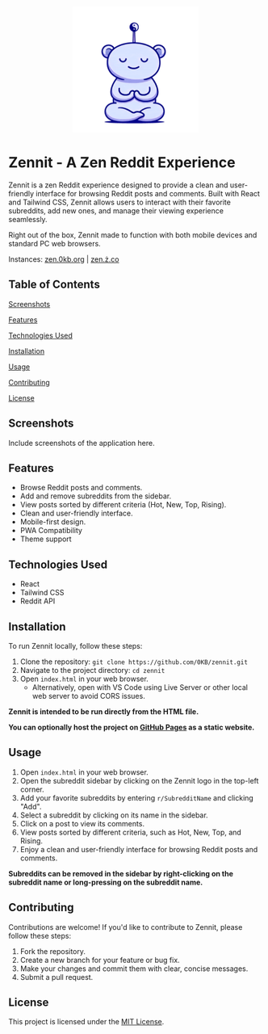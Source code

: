 <p align="center"><img src="assets\favicon\favicon.svg" height="250" width="250"/></p>

# Zennit - A Zen Reddit Experience

Zennit is a zen Reddit experience designed to provide a clean and user-friendly interface for browsing Reddit posts and comments. Built with React and Tailwind CSS, Zennit allows users to interact with their favorite subreddits, add new ones, and manage their viewing experience seamlessly.

Right out of the box, Zennit made to function with both mobile devices and standard PC web browsers.

Instances: [zen.0kb.org](https://zen.0kb.org/) | [zen.ż.co](https://zen.ż.co/)

## Table of Contents

[Screenshots](#screenshots)

[Features](#features)

[Technologies Used](#technologies-used)

[Installation](#installation)

[Usage](#usage)

[Contributing](#contributing)

[License](#license)

## Screenshots

Include screenshots of the application here.

## Features

-   Browse Reddit posts and comments.
-   Add and remove subreddits from the sidebar.
-   View posts sorted by different criteria (Hot, New, Top, Rising).
-   Clean and user-friendly interface.
-   Mobile-first design.
-   PWA Compatibility
-   Theme support

## Technologies Used

-   React
-   Tailwind CSS
-   Reddit API

## Installation

To run Zennit locally, follow these steps:

1.  Clone the repository: `git clone https://github.com/0KB/zennit.git`
2.  Navigate to the project directory: `cd zennit`
3.  Open `index.html` in your web browser.
    *   Alternatively, open with VS Code using Live Server or other local web server to avoid CORS issues.

__Zennit is intended to be run directly from the HTML file.__

**You can optionally host the project on [GitHub Pages](https://pages.github.com/) as a static website.**

## Usage
1. Open `index.html` in your web browser.
2. Open the subreddit sidebar by clicking on the Zennit logo in the top-left corner.
3. Add your favorite subreddits by entering `r/SubredditName` and clicking "Add".
4. Select a subreddit by clicking on its name in the sidebar.
5. Click on a post to view its comments.
6. View posts sorted by different criteria, such as Hot, New, Top, and Rising.
7. Enjoy a clean and user-friendly interface for browsing Reddit posts and comments.

__Subreddits can be removed in the sidebar by right-clicking on the subreddit name or long-pressing on the subreddit name.__

## Contributing

Contributions are welcome! If you'd like to contribute to Zennit, please follow these steps:

1.  Fork the repository.
2.  Create a new branch for your feature or bug fix.
3.  Make your changes and commit them with clear, concise messages.
4.  Submit a pull request.

## License

This project is licensed under the [MIT License](LICENSE).